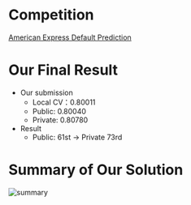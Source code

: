 
# Competition
[American Express Default Prediction](https://www.kaggle.com/competitions/amex-default-prediction)

# Our Final Result
- Our submission
  - Local CV：0.80011
  - Public: 0.80040
  - Private: 0.80780
- Result
  - Public: 61st → Private 73rd

# Summary of Our Solution
![summary](https://www.googleapis.com/download/storage/v1/b/kaggle-forum-message-attachments/o/inbox%2F1452109%2F8a13e3e0ee80dcd0e41dbb726d7461b2%2Famex-solution.drawio.png?generation=1661445323488649&alt=media)
